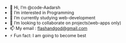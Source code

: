 - 👋 Hi, I’m @code-Aadarsh
- 👀 I’m interested in Programming
- 🌱 I’m currently studying web-development 
- 💞️ I’m looking to collaborate on projects(web-apps only)
- 📫 My email : flashandgod@gmail.com
- ⚡ Fun fact: I am going to become best 

<!---
code-Aadarsh/code-Aadarsh is a ✨ special ✨ repository because its `README.md` (this file) appears on your GitHub profile.
You can click the Preview link to take a look at your changes.
--->
